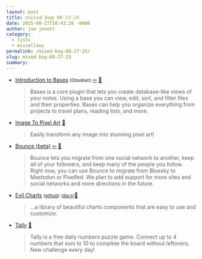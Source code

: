 ```yaml
---
layout: post
title: 𝕞𝕚𝕩𝕖𝕕 𝕓𝕒𝕘 𝟘𝟠-𝟚𝟟-𝟚𝟝
date: 2025-08-27T10:43:28 -0400
author: joe jenett
category:
  - lists
  - miscellany
permalink: /mixed-bag-08-27-25/
slug: mixed-bag-08-27-25
summary:
---
```

<ul class="links">
	<li><a title="Obsidian Help" href="https://help.obsidian.md/bases">Introduction to Bases</a> <small>(Obsidian)</small>  <a title="source" href="https://news.ycombinator.com/item?id=44945532"><span class="via">&#8678;</span></a> <a title="source" href="https://pinboard.in/u:cothrun">📌</a><blockquote><p>Bases is a core plugin that lets you create database-like views of your notes. Using a base you can view, edit, sort, and filter files and their properties. Bases can help you organize everything from projects to travel plans, reading lists, and more.</p></blockquote></li>
	<li><a title="Pixel Art Village" href="https://pixelartvillage.com/">Image To Pixel Art</a> <a title="source" href="https://pinboard.in/u:dpmoss">📌</a><blockquote><p>Easily transform any image into stunning pixel art!</p></blockquote></li>
	<li><a title="by A New Social" href="https://bounce.anew.social/">Bounce (beta)</a>  <a title="source" href="https://blog.anew.social/bounce-beta-now-live/"><span class="via">&#8678;</span></a> <a title="source" href="https://pinboard.in/u:nelson">📌</a><blockquote><p>Bounce lets you migrate from one social network to another, keep all of your followers, and keep many of the people you follow. Right now, you can use Bounce to migrate from Bluesky to Mastodon or Pixelfed. We plan to add support for more sites and social networks and more directions in the future.</p></blockquote></li>
	<li><a title="Beautiful & Animated Charts" href="https://evilcharts.com/">Evil Charts</a> <small>(<a href="https://github.com/legions-developer/evilcharts">github</a>)</small> <small>(<a href="https://evilcharts.com/docs">docs</a>)</small><a title="source" href="https://pinboard.in/u:thulstrup">📌</a> <blockquote><p>...a library of beautiful charts components that are easy to use and customize.</p></blockquote></li>
	<li><a href="https://tally-game.com/">Tally</a> <a title="source" href="https://pinboard.in/u:tdjones">📌</a><blockquote><p>Tally is a free daily numbers puzzle game. Connect up to 4 numbers that sum to 10 to complete the board without leftovers. New challenge every day!</p></blockquote></li>
</ul>

<a href="https://brid.gy/publish/mastodon"></a>